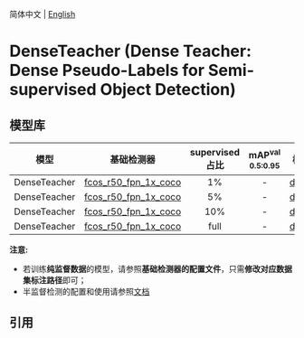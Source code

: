 简体中文 | [English](README_en.md)

# DenseTeacher (Dense Teacher: Dense Pseudo-Labels for Semi-supervised Object Detection)

## 模型库

|      模型       |   基础检测器             |  supervised 占比   |  mAP<sup>val<br>0.5:0.95 |  模型下载  |   配置文件   |
| :------------: | :---------------------: | :-----------: | :---------------: |:-----------: | :---------------: |
| DenseTeacher   |   [fcos_r50_fpn_1x_coco](../fcos/fcos_r50_fpn_1x_coco.yml)  |      1%       |       -        | [download]() | [config](denseteacher/dt_semi_001_fcos_r50_fpn_1x_coco.yml) |
| DenseTeacher   |   [fcos_r50_fpn_1x_coco](../fcos/fcos_r50_fpn_1x_coco.yml)  |      5%       |       -        | [download]() | [config](denseteacher/dt_semi_005_fcos_r50_fpn_1x_coco.yml) |
| DenseTeacher   |   [fcos_r50_fpn_1x_coco](../fcos/fcos_r50_fpn_1x_coco.yml)  |      10%      |       -        | [download]() | [config](denseteacher/dt_semi_010_fcos_r50_fpn_1x_coco.yml) |
| DenseTeacher   |   [fcos_r50_fpn_1x_coco](../fcos/fcos_r50_fpn_1x_coco.yml)  |      full     |       -        | [download]() | [config](denseteacher/dt_semi_full_fcos_r50_fpn_1x_coco.yml) |

**注意:**
- 若训练**纯监督数据**的模型，请参照**基础检测器的配置文件**，只需**修改对应数据集标注路径**即可；
- 半监督检测的配置和使用请参照[文档](../README.md)


## 引用

```

```

